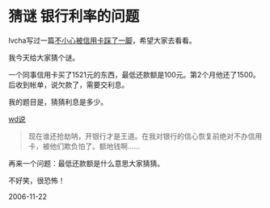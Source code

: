 # 猜谜 银行利率的问题

lvcha写过一篇[不小心被信用卡踩了一脚](http://pengyou.rijiben.org/node/166)，希望大家去看看。

我今天给大家猜个谜。

一个同事信用卡买了1521元的东西，最低还款额是100元。第2个月他还了1500。后收到帐单，说欠款了，需要交利息。

我的题目是，猜猜利息是多少。

[wd说](http://pengyou.rijiben.org/node/166#comment-156)

> 现在谁还抢劫呐，开银行才是王道。在我对银行的信心恢复前绝对不办信用卡，被他们欺负怕了。额地钱啊……

再来一个问题：最低还款额是什么意思大家猜猜。

不好笑，很恐怖！

2006-11-22